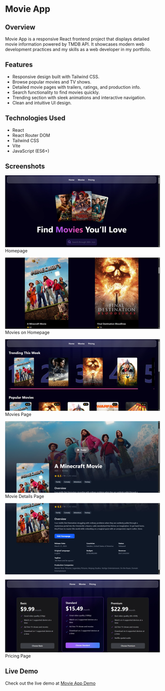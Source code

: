 # Movie App

## Overview

Movie App is a responsive React frontend project that displays detailed movie information powered by TMDB API. It showcases modern web development practices and my skills as a web developer in my portfolio.

## Features

- Responsive design built with Tailwind CSS.
- Browse popular movies and TV shows.
- Detailed movie pages with trailers, ratings, and production info.
- Search functionality to find movies quickly.
- Trending section with sleek animations and interactive navigation.
- Clean and intuitive UI design.

## Technologies Used

- React
- React Router DOM
- Tailwind CSS
- Vite
- JavaScript (ES6+)

## Screenshots

![Screenshot 1](./screenshots/home-page.webp)Homepage

![Screenshot 2](./screenshots/movies-on-homepage.webp) Movies on Homepage

![Screenshot 3](./screenshots/movies-page.webp) Movies Page

![Screenshot 3](./screenshots/movie-details-page.webp) Movie Details Page

![Screenshot 3](./screenshots/movie-details.webp)

![Screenshot 3](./screenshots/pricing-page.webp) Pricing Page

## Live Demo

Check out the live demo at [Movie App Demo](https://movie-app-omega-five-96.vercel.app/)
